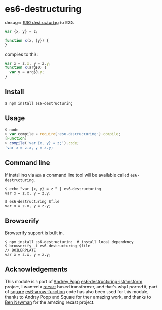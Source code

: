 # es6-destructuring

desugar [ES6 destructuring](http://wiki.ecmascript.org/doku.php?id=harmony:destructuring) to ES5.

```javascript
var {x, y} = z;

function x(x, {y}) {
}

```

compiles to this:

```js
var x = z.x, y = z.y;
function x(arg$0) {
  var y = arg$0.y;
}
```

## Install

```
$ npm install es6-destructuring
```

## Usage

```js
$ node
> var compile = require('es6-destructuring').compile;
[Function]
> compile('var {x, y} = z;').code;
'var x = z.x, y = z.y;'
```

## Command line

If installing via `npm` a command line tool will be available called `es6-destructuring`.

```
$ echo "var {x, y} = z;" | es6-destructuring
var x = z.x, y = z.y;
```

```
$ es6-destructuring $file
var x = z.x, y = z.y;
```

## Browserify

Browserify support is built in.

```
$ npm install es6-destructuring  # install local dependency
$ browserify -t es6-destructuring $file
// BOILERPLATE
var x = z.x, y = z.y;
```

## Acknowledgements 

This module is a port of [Andrey Popp](https://github.com/andreypopp/) [es6-destructuring-jstransform](https://github.com/andreypopp/es6-destructuring-jstransform) project, I wanted a [recast](https://github.com/benjamn/recast) based transformer, and that's why I ported it, part of [square](https://github.com/square) [es6-arrow-function](https://github.com/square/es6-arrow-function) code has also been used for this module, thanks to Andrey Popp and Square for their amazing work, and thanks to [Ben Newman](https://github.com/benjamn) for the amazing recast project.